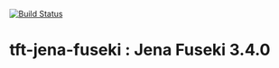 [![Build Status](https://travis-ci.org/bordercloud/tft-jena-fuseki.svg)](https://travis-ci.org/bordercloud/tft-jena-fuseki)

# tft-jena-fuseki : Jena Fuseki 3.4.0
